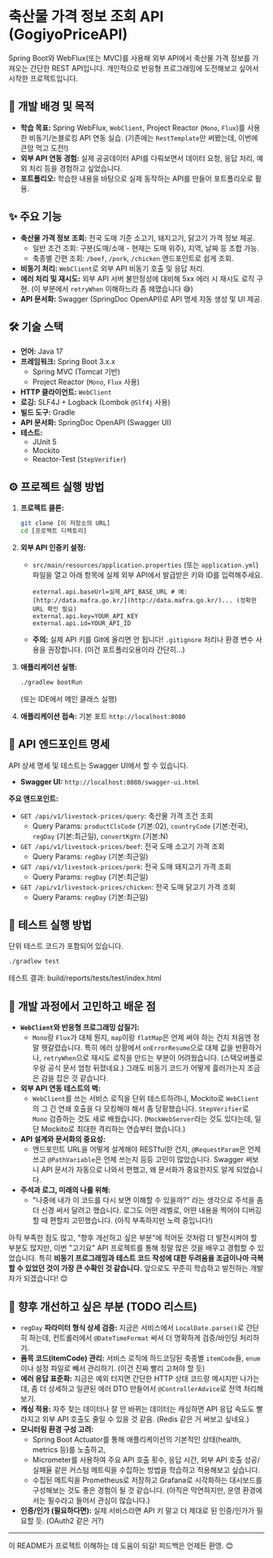 # 축산물 가격 정보 조회 API (GogiyoPriceAPI)

Spring Boot와 WebFlux(또는 MVC)를 사용해 외부 API에서 축산물 가격 정보를 가져오는 간단한 REST API입니다. 개인적으로 반응형 프로그래밍에 도전해보고 싶어서 시작한 프로젝트입니다.

## 🚀 개발 배경 및 목적

* **학습 목표:** Spring WebFlux, `WebClient`, Project Reactor (`Mono`, `Flux`)를 사용한 비동기/논블로킹 API 연동 실습. (기존에는 `RestTemplate`만 써봤는데, 이번에 큰맘 먹고 도전!)
* **외부 API 연동 경험:** 실제 공공데이터 API를 다뤄보면서 데이터 요청, 응답 처리, 예외 처리 등을 경험하고 싶었습니다.
* **포트폴리오:** 학습한 내용을 바탕으로 실제 동작하는 API를 만들어 포트폴리오로 활용.

## ✨ 주요 기능

* **축산물 가격 정보 조회:** 전국 도매 기준 소고기, 돼지고기, 닭고기 가격 정보 제공.
    * 일반 조건 조회: 구분(도매/소매 - 현재는 도매 위주), 지역, 날짜 등 조합 가능.
    * 축종별 간편 조회: `/beef`, `/pork`, `/chicken` 엔드포인트로 쉽게 조회.
* **비동기 처리:** `WebClient`로 외부 API 비동기 호출 및 응답 처리.
* **에러 처리 및 재시도:** 외부 API 서버 불안정성에 대비해 5xx 에러 시 재시도 로직 구현. (이 부분에서 `retryWhen` 이해하느라 좀 헤맸습니다 😅)
* **API 문서화:** Swagger (SpringDoc OpenAPI)로 API 명세 자동 생성 및 UI 제공.

## 🛠️ 기술 스택

* **언어:** Java 17
* **프레임워크:** Spring Boot 3.x.x
    * Spring MVC (Tomcat 기반)
    * Project Reactor (`Mono`, `Flux` 사용)
* **HTTP 클라이언트:** `WebClient`
* **로깅:** SLF4J + Logback (Lombok `@Slf4j` 사용)
* **빌드 도구:** Gradle
* **API 문서화:** SpringDoc OpenAPI (Swagger UI)
* **테스트:**
    * JUnit 5
    * Mockito
    * Reactor-Test (`StepVerifier`)

## ⚙️ 프로젝트 실행 방법

1.  **프로젝트 클론:**
    ```bash
    git clone [이 저장소의 URL]
    cd [프로젝트 디렉토리]
    ```

2.  **외부 API 인증키 설정:**
    * `src/main/resources/application.properties` (또는 `application.yml`) 파일을 열고 아래 항목에 실제 외부 API에서 발급받은 키와 ID를 입력해주세요.
        ```properties
        external.api.baseUrl=실제_API_BASE_URL # 예: [http://data.mafra.go.kr/](http://data.mafra.go.kr/)... (정확한 URL 확인 필요)
        external.api.key=YOUR_API_KEY
        external.api.id=YOUR_API_ID
        ```
    * **주의:** 실제 API 키를 Git에 올리면 안 됩니다! `.gitignore` 처리나 환경 변수 사용을 권장합니다. (이건 포트폴리오용이라 간단히...)

3.  **애플리케이션 실행:**
    ```bash
    ./gradlew bootRun
    ```
    (또는 IDE에서 메인 클래스 실행)

4.  **애플리케이션 접속:** 기본 포트 `http://localhost:8080`

## 📖 API 엔드포인트 명세

API 상세 명세 및 테스트는 Swagger UI에서 할 수 있습니다.

* **Swagger UI:** `http://localhost:8080/swagger-ui.html`

**주요 엔드포인트:**

* `GET /api/v1/livestock-prices/query`: 축산물 가격 조건 조회
    * Query Params: `productClsCode` (기본:02), `countryCode` (기본:전국), `regDay` (기본:최근일), `convertKgYn` (기본:N)
* `GET /api/v1/livestock-prices/beef`: 전국 도매 소고기 가격 조회
    * Query Params: `regDay` (기본:최근일)
* `GET /api/v1/livestock-prices/pork`: 전국 도매 돼지고기 가격 조회
    * Query Params: `regDay` (기본:최근일)
* `GET /api/v1/livestock-prices/chicken`: 전국 도매 닭고기 가격 조회
    * Query Params: `regDay` (기본:최근일)

## 🧪 테스트 실행 방법

단위 테스트 코드가 포함되어 있습니다.

```bash
./gradlew test
```
테스트 결과: build/reports/tests/test/index.html

## 🤔 개발 과정에서 고민하고 배운 점

* **`WebClient`와 반응형 프로그래밍 삽질기:**
    * `Mono`랑 `Flux`가 대체 뭔지, `map`이랑 `flatMap`은 언제 써야 하는 건지 처음엔 정말 헷갈렸습니다. 특히 에러 상황에서 `onErrorResume`으로 대체 값을 반환하거나, `retryWhen`으로 재시도 로직을 만드는 부분이 어려웠습니다. (스택오버플로우랑 공식 문서 엄청 뒤졌네요.) 그래도 비동기 코드가 어떻게 흘러가는지 조금은 감을 잡은 것 같습니다.
* **외부 API 연동 테스트의 벽:**
    * `WebClient`를 쓰는 서비스 로직을 단위 테스트하려니, Mockito로 `WebClient`의 그 긴 연쇄 호출을 다 모킹해야 해서 좀 당황했습니다. `StepVerifier`로 `Mono` 검증하는 것도 새로 배웠습니다. (`MockWebServer`라는 것도 있다는데, 일단 Mockito로 최대한 격리하는 연습부터 했습니다.)
* **API 설계와 문서화의 중요성:**
    * 엔드포인트 URL을 어떻게 설계해야 RESTful한 건지, `@RequestParam`은 언제 쓰고 `@PathVariable`은 언제 쓰는지 등등 고민이 많았습니다. Swagger 써보니 API 문서가 자동으로 나와서 편했고, 왜 문서화가 중요한지도 알게 되었습니다.
* **주석과 로그, 미래의 나를 위해:**
    * "나중에 내가 이 코드를 다시 보면 이해할 수 있을까?" 라는 생각으로 주석을 좀 더 신경 써서 달려고 했습니다. 로그도 어떤 레벨로, 어떤 내용을 찍어야 디버깅할 때 편할지 고민했습니다. (아직 부족하지만 노력 중입니다!)

아직 부족한 점도 많고, "향후 개선하고 싶은 부분"에 적어둔 것처럼 더 발전시켜야 할 부분도 많지만, 이번 "고기요" API 프로젝트를 통해 정말 많은 것을 배우고 경험할 수 있었습니다. 특히 **비동기 프로그래밍과 테스트 코드 작성에 대한 두려움을 조금이나마 극복할 수 있었던 것이 가장 큰 수확인 것 같습니다.** 앞으로도 꾸준히 학습하고 발전하는 개발자가 되겠습니다! 😊

## 🚀 향후 개선하고 싶은 부분 (TODO 리스트)

* `regDay` **파라미터 형식 상세 검증:** 지금은 서비스에서 `LocalDate.parse()`로 간단히 하는데, 컨트롤러에서 `@DateTimeFormat` 써서 더 명확하게 검증/바인딩 처리하기.
* **품목 코드(itemCode) 관리:** 서비스 로직에 하드코딩된 축종별 `itemCode`들, `enum`이나 설정 파일로 빼서 관리하기. (이건 진짜 빨리 고쳐야 할 듯)
* **에러 응답 표준화:** 지금은 예외 터지면 간단한 HTTP 상태 코드랑 메시지만 나가는데, 좀 더 상세하고 일관된 에러 DTO 만들어서 `@ControllerAdvice`로 전역 처리해보기.
* **캐싱 적용:** 자주 찾는 데이터나 잘 안 바뀌는 데이터는 캐싱하면 API 응답 속도도 빨라지고 외부 API 호출도 줄일 수 있을 것 같음. (Redis 같은 거 써보고 싶네요.)
* **모니터링 환경 구성 고려:**
    * Spring Boot Actuator를 통해 애플리케이션의 기본적인 상태(health, metrics 등)를 노출하고,
    * Micrometer를 사용하여 주요 API 호출 횟수, 응답 시간, 외부 API 호출 성공/실패율 같은 커스텀 메트릭을 수집하는 방법을 학습하고 적용해보고 싶습니다.
    * 수집된 메트릭을 Prometheus로 저장하고 Grafana로 시각화하는 대시보드를 구성해보는 것도 좋은 경험이 될 것 같습니다. (아직은 막연하지만, 운영 환경에서는 필수라고 들어서 관심이 많습니다.)
* **인증/인가 (필요하다면):** 실제 서비스라면 API 키 말고 더 제대로 된 인증/인가가 필요할 듯. (OAuth2 같은 거?)

---

이 README가 프로젝트 이해하는 데 도움이 되길! 피드백은 언제든 환영. 😊
